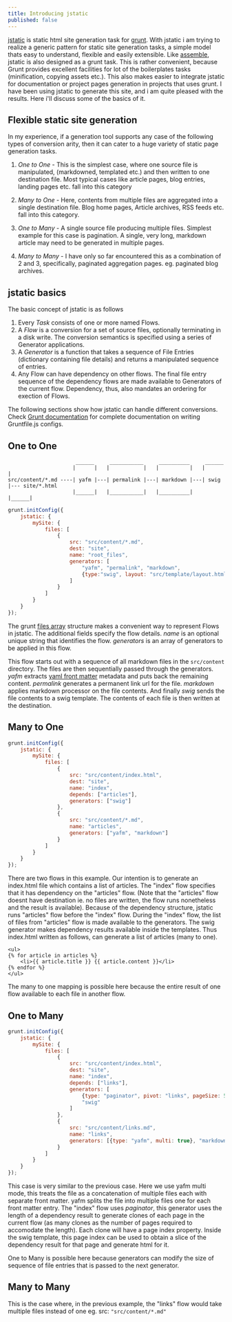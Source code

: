 ```yaml
---
title: Introducing jstatic
published: false
---
```


[jstatic](https://github.com/azeem/jstatic) is static html site generation task for [grunt](http://gruntjs.com/). With jstatic i am trying to realize a generic pattern for static site generation tasks, a simple model thats easy to understand, flexible and easily extensible. Like [assemble](https://github.com/assemble/assemble), jstatic is also designed as a grunt task. This is rather convenient, because Grunt provides excellent facilities for lot of the boilerplates tasks (minification, copying assets etc.). This also makes easier to integrate jstatic for documentation or project pages generation in projects that uses grunt. I have been using jstatic to generate this site, and i am quite pleased with the results. Here i'll discuss some of the basics of it.

Flexible static site generation
-------------------------------

In my experience, if a generation tool supports any case of the following types of conversion arity, then it can cater to a huge variety of static page generation tasks.

1. *One to One* - This is the simplest case, where one source file is manipulated, (markdowned, templated etc.) and then written to one destination file. Most typical cases like article pages, blog entries, landing pages etc. fall into this category

2. *Many to One* - Here, contents from multiple files are aggregated into a single destination file. Blog home pages, Article archives, RSS feeds etc. fall into this category.

3. *One to Many* - A single source file producing multiple files. Simplest example for this case is pagination. A single, very long, markdown article may need to be generated in multiple pages.

4. *Many to Many* - I have only so far encountered this as a combination of 2 and 3, specifically, paginated aggregation pages. eg. paginated blog archives.

jstatic basics
--------------

The basic concept of jstatic is as follows

1. Every *Task* consists of one or more named Flows.
2. A *Flow* is a conversion for a set of source files, optionally terminating in a disk write. The conversion semantics is specified using a series of Generator applications.
3. A *Generator* is a function that takes a sequence of File Entries (dictionary containing file details) and returns a manipulated sequence of entries.
4. Any Flow can have dependency on other flows. The final file entry sequence of the dependency flows are made available to Generators of the current flow. Dependency, thus, also mandates an ordering for exection of Flows.

The following sections show how jstatic can handle different conversions. Check [Grunt documentation](http://gruntjs.com/getting-started) for complete documentation on writing Gruntfile.js configs. 

One to One
----------

```
                      ______     ___________     __________     ______
                     |      |   |           |   |          |   |      |
src/content/*.md ----| yafm |---| permalink |---| markdown |---| swig |--- site/*.html
                     |______|   |___________|   |__________|   |______|

```

```js
grunt.initConfig({
    jstatic: {
        mySite: {
            files: [
            	{
                    src: "src/content/*.md",
                    dest: "site",
                    name: "root_files",
                    generators: [
                        "yafm", "permalink", "markdown",
                        {type:"swig", layout: "src/template/layout.html"}
                    ]
                }
            ]
        }
    }
});
```

The grunt [files array](http://gruntjs.com/configuring-tasks#files-array-format) structure makes a convenient way to represent Flows in jstatic. The additional fields specify the flow details. *name* is an optional unique string that identifies the flow. *generators* is an array of generators to be applied in this flow.

This flow starts out with a sequence of all markdown files in the `src/content` directory. The files are then sequentially passed through the generators. *yafm* extracts [yaml front matter](http://jekyllrb.com/docs/frontmatter/) metadata and puts back the remaining content. *permalink* generates a permanent link url for the file. *markdown* applies markdown processor on the file contents. And finally *swig* sends the file contents to a swig template. The contents of each file is then written at the destination.

Many to One
-----------
```js
grunt.initConfig({
    jstatic: {
        mySite: {
            files: [
                {
                    src: "src/content/index.html",
                    dest: "site",
                    name: "index",
                    depends: ["articles"],
                    generators: ["swig"]
                },
            	{
                    src: "src/content/*.md",
                    name: "articles",
                    generators: ["yafm", "markdown"]
                }
            ]
        }
    }
});
```

There are two flows in this example. Our intention is to generate an index.html file which contains a list of articles. The "index" flow specifies that it has dependency on the "articles" flow. (Note that the "articles" flow doesnt have destination ie. no files are written, the flow runs nonetheless and the result is available). Because of the dependency structure, jstatic runs "articles" flow before the "index" flow. During the "index" flow, the list of files from "articles" flow is made available to the generators. The swig generator makes dependency results available inside the templates. Thus index.html written as follows, can generate a list of articles (many to one).

```
<ul>
{% for article in articles %}
    <li>{{ article.title }} {{ article.content }}</li>
{% endfor %}
</ul>
```

The many to one mapping is possible here because the entire result of one flow available to each file in another flow.

One to Many
-----------
```js
grunt.initConfig({
    jstatic: {
        mySite: {
            files: [
                {
                    src: "src/content/index.html",
                    dest: "site",
                    name: "index",
                    depends: ["links"],
                    generators: [
                        {type: "paginator", pivot: "links", pageSize: 5},
                        "swig"
                    ]
                },
            	{
                    src: "src/content/links.md",
                    name: "links",
                    generators: [{type: "yafm", multi: true}, "markdown"]
                }
            ]
        }
    }
});
```

This case is very similar to the previous case. Here we use yafm multi mode, this treats the file as a concatenation of multiple files each with separate front matter. yafm splits the file into multiple files one for each front matter entry. The "index" flow uses *paginator*, this generator uses the length of a dependency result to generate clones of each page in the current flow (as many clones as the number of pages required to accomodate the length). Each clone will have a page index property. Inside the swig template, this page index can be used to obtain a slice of the dependency result for that page and generate html for it.

One to Many is possible here because generators can modify the size of sequence of file entries that is passed to the next generator.

Many to Many
------------

This is the case where, in the previous example, the "links" flow would take multiple files instead of one eg. src: `"src/content/*.md"`